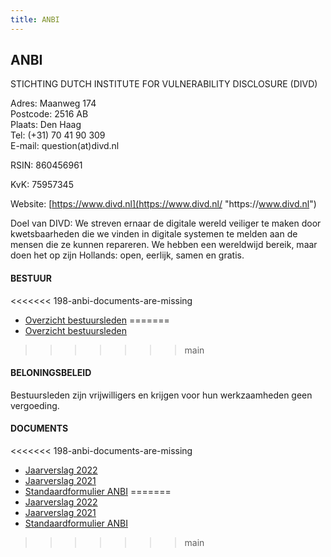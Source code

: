 ```yaml
---
title: ANBI
---
```

## ANBI

STICHTING DUTCH INSTITUTE FOR VULNERABILITY DISCLOSURE (DIVD)

Adres: Maanweg 174\
Postcode: 2516 AB\
Plaats: Den Haag\
Tel: (+31) 70 41 90 309\
E-mail: question(at)divd.nl

RSIN: 860456961

KvK: 75957345

Website: [https://www.divd.nl](https://www.divd.nl/ "https\://www.divd.nl")

Doel van DIVD: We streven ernaar de digitale wereld veiliger te maken door kwetsbaarheden die we vinden in digitale systemen te melden aan de mensen die ze kunnen repareren. We hebben een wereldwijd bereik, maar doen het op zijn Hollands: open, eerlijk, samen en gratis.

#### BESTUUR

<<<<<<< 198-anbi-documents-are-missing
* [Overzicht bestuursleden](/documents/uittreksel_handelsregister_75957345.pdf)
=======
* [Overzicht bestuursleden](https://www.divd.nl/documents/uittreksel_handelsregister_75957345.pdf)
>>>>>>> main

#### BELONINGSBELEID

Bestuursleden zijn vrijwilligers en krijgen voor hun werkzaamheden geen vergoeding.

#### DOCUMENTS

<<<<<<< 198-anbi-documents-are-missing
* [Jaarverslag 2022](/documents/DIVD%20jaarverslag%202022.pdf)
* [Jaarverslag 2021](/documents/DIVD%20jaarverslag%202021.pdf)
* [Standaardformulier ANBI](/documents/Standaardformulier%20ANBI.pdf)
=======
* [Jaarverslag 2022](https://www.divd.nl/documents/DIVD%20jaarverslag%202022.pdf)
* [Jaarverslag 2021](https://www.divd.nl/documents/DIVD%20jaarverslag%202021.pdf)
* [Standaardformulier ANBI](https://www.divd.nl/documents/Standaardformulier%20ANBI.pdf)
>>>>>>> main
